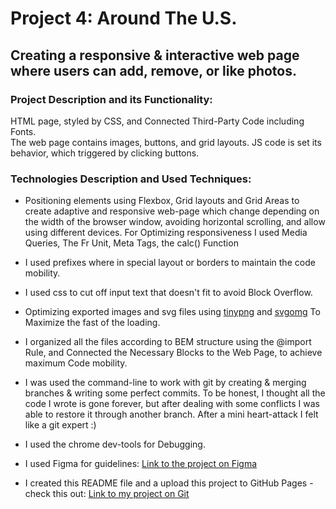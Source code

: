 # Project 4: Around The U.S.

## Creating a responsive & interactive web page where users can add, remove, or like photos.

### Project Description and its Functionality:

HTML page, styled by CSS, and Connected Third-Party Code including Fonts.  
The web page contains images, buttons, and grid layouts.
JS code is set its behavior, which triggered by clicking buttons.


### Technologies Description and Used Techniques:

* Positioning elements using Flexbox, Grid layouts and Grid Areas to create adaptive and responsive web-page which change depending on the width of the browser window, avoiding horizontal scrolling, and allow using different devices.
For Optimizing responsiveness I used Media Queries, The Fr Unit, Meta Tags, the calc() Function
* I used prefixes where in special layout or borders to maintain the code mobility.
* I used css to cut off input text that doesn't fit to avoid Block Overflow.
* Optimizing exported images and svg files using [tinypng](https://tinypng.com/) and [svgomg](https://jakearchibald.github.io/svgomg/) To Maximize the fast of the loading.
* I organized all the files according to BEM structure using the @import Rule, and Connected the Necessary Blocks to the Web Page, to achieve maximum Code mobility.
* I was used the command-line to work with git by creating & merging branches & writing some perfect commits.
To be honest, I thought all the code I wrote is gone forever, but after dealing with some conflicts I was able to restore it through another branch. After a mini heart-attack I felt like a git expert :)
* I used the chrome dev-tools for Debugging.

* I used Figma for guidelines:
[Link to the project on Figma](https://www.figma.com/file/SurN1jaeEQIhuZEDMhmWWf/Sprint-4-Around-The-U.S.-desktop-mobile?node-id=0%3A1)
* I created this README file and a upload this project to GitHub Pages - check this out:
[Link to my project on Git](https://mazor9920.github.io/web_project_4/index.html)  
